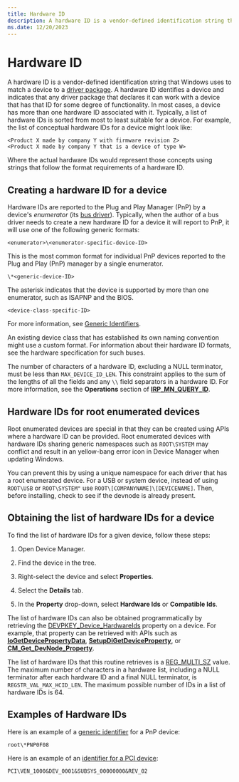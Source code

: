 ```yaml
---
title: Hardware ID
description: A hardware ID is a vendor-defined identification string that Windows uses to match a device to an INF file.
ms.date: 12/20/2023
---
```


# Hardware ID

A hardware ID is a vendor-defined identification string that Windows uses to match a device to a [driver package](driver-packages.md). A hardware ID identifies a device and indicates that any driver package that declares it can work with a device that has that ID for some degree of functionality. In most cases, a device has more than one hardware ID associated with it. Typically, a list of hardware IDs is sorted from most to least suitable for a device. For example, the list of conceptual hardware IDs for a device might look like:

```syntax
<Product X made by company Y with firmware revision Z>
<Product X made by company Y that is a device of type W>
```

Where the actual hardware IDs would represent those concepts using strings that follow the format requirements of a hardware ID.

## Creating a hardware ID for a device

Hardware IDs are reported to the Plug and Play Manager (PnP) by a device's *enumerator* (its [bus driver](../kernel/bus-drivers.md)).  Typically, when the author of a bus driver needs to create a new hardware ID for a device it will report to PnP, it will use one of the following generic formats:

`<enumerator>\<enumerator-specific-device-ID>`

This is the most common format for individual PnP devices reported to the Plug and Play (PnP) manager by a single enumerator.

`\*<generic-device-ID>`

The asterisk indicates that the device is supported by more than one enumerator, such as ISAPNP and the BIOS.

`<device-class-specific-ID>`

For more information, see [Generic Identifiers](generic-identifiers.md).

An existing device class that has established its own naming convention might use a custom format. For information about their hardware ID formats, see the hardware specification for such buses.

The number of characters of a hardware ID, excluding a NULL terminator, must be less than `MAX_DEVICE_ID_LEN`. This constraint applies to the sum of the lengths of all the fields and any `\\` field separators in a hardware ID. For more information, see the **Operations** section of [**IRP_MN_QUERY_ID**](../kernel/irp-mn-query-id.md).

## Hardware IDs for root enumerated devices

Root enumerated devices are special in that they can be created using APIs where a hardware ID can be provided. Root enumerated devices with hardware IDs sharing generic namespaces such as `ROOT\SYSTEM` may conflict and result in an yellow-bang error icon in Device Manager when updating Windows.

You can prevent this by using a unique namespace for each driver that has a root enumerated device. For a USB or system device, instead of using `ROOT\USB` or `ROOT\SYSTEM"` use `ROOT\[COMPANYNAME]\[DEVICENAME]`.  Then, before installing, check to see if the devnode is already present.

## Obtaining the list of hardware IDs for a device

To find the list of hardware IDs for a given device, follow these steps:

1. Open Device Manager.

1. Find the device in the tree.

1. Right-select the device and select **Properties**.

1. Select the **Details** tab.

1. In the **Property** drop-down, select **Hardware Ids** or **Compatible Ids**.

The list of hardware IDs can also be obtained programmatically by retrieving the [DEVPKEY_Device_HardwareIds](devpkey-device-hardwareids.md) property on a device. For example, that property can be retrieved with APIs such as [**IoGetDevicePropertyData**](/windows-hardware/drivers/ddi/wdm/nf-wdm-iogetdevicepropertydata), [**SetupDiGetDeviceProperty**](/windows/win32/api/setupapi/nf-setupapi-setupdigetdevicepropertyw), or [**CM_Get_DevNode_Property**](/windows/win32/api/cfgmgr32/nf-cfgmgr32-cm_get_devnode_propertyw).

The list of hardware IDs that this routine retrieves is a [REG_MULTI_SZ](/windows/desktop/SysInfo/registry-value-types) value. The maximum number of characters in a hardware list, including a NULL terminator after each hardware ID and a final NULL terminator, is `REGSTR_VAL_MAX_HCID_LEN`. The maximum possible number of IDs in a list of hardware IDs is 64.

## Examples of Hardware IDs

Here is an example of a [generic identifier](generic-identifiers.md) for a PnP device:

`root\*PNP0F08`

Here is an example of an [identifier for a PCI device](identifiers-for-pci-devices.md):

`PCI\VEN_1000&DEV_0001&SUBSYS_00000000&REV_02`
